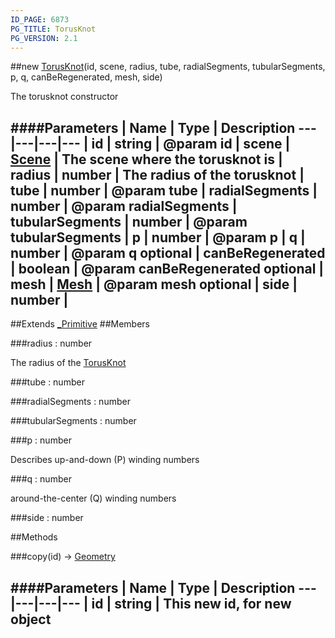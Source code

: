 ```yaml
---
ID_PAGE: 6873
PG_TITLE: TorusKnot
PG_VERSION: 2.1
---
```

##new [TorusKnot](page.php?p=6873)(id, scene, radius, tube, radialSegments, tubularSegments, p, q, canBeRegenerated, mesh, side)



The torusknot constructor




####Parameters
 | Name | Type | Description
---|---|---|---
 | id | string | @param id
 | scene | [Scene](page.php?p=6662) | The scene where the torusknot is
 | radius | number | The radius of the torusknot
 | tube | number | @param tube
 | radialSegments | number | @param radialSegments
 | tubularSegments | number | @param tubularSegments
 | p | number | @param p
 | q | number | @param q
optional | canBeRegenerated | boolean | @param canBeRegenerated
optional | mesh | [Mesh](page.php?p=6659) | @param mesh
optional | side | number | 
---

##Extends [_Primitive](page.php?p=6864)
##Members

###radius : number




The radius of the [TorusKnot](page.php?p=6873)



###tube : number






###radialSegments : number






###tubularSegments : number






###p : number




Describes up-and-down (P) winding numbers



###q : number




around-the-center (Q) winding numbers









###side : number




##Methods

###copy(id) &rarr; [Geometry](page.php?p=6771)

####Parameters
 | Name | Type | Description
---|---|---|---
 | id | string | This new id, for new object
---
